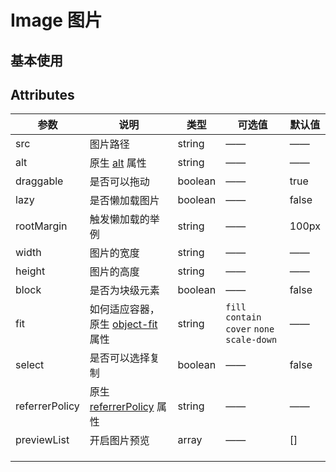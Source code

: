 # Image 图片

## 基本使用

<f-image src="https://github.com/Tyh2001/images/blob/master/1.jpg?raw=true"/>

## Attributes

| 参数           | 说明                                                                                                         | 类型    | 可选值                                       | 默认值 |
| -------------- | ------------------------------------------------------------------------------------------------------------ | ------- | -------------------------------------------- | ------ |
| src            | 图片路径                                                                                                     | string  | ——                                           | ——     |
| alt            | 原生 [alt](https://developer.mozilla.org/zh-CN/docs/Web/HTML/Element/img#attr-alt) 属性                      | string  | ——                                           | ——     |
| draggable      | 是否可以拖动                                                                                                 | boolean | ——                                           | true   |
| lazy           | 是否懒加载图片                                                                                               | boolean | ——                                           | false  |
| rootMargin     | 触发懒加载的举例                                                                                             | string  | ——                                           | 100px  |
| width          | 图片的宽度                                                                                                   | string  | ——                                           | ——     |
| height         | 图片的高度                                                                                                   | string  | ——                                           | ——     |
| block          | 是否为块级元素                                                                                               | boolean | ——                                           | false  |
| fit            | 如何适应容器，原生 [object-fit](https://developer.mozilla.org/en-US/docs/Web/CSS/object-fit#try_it) 属性     | string  | `fill` `contain` `cover` `none` `scale-down` | ——     |
| select         | 是否可以选择复制                                                                                             | boolean | ——                                           | false  |
| referrerPolicy | 原生 [referrerPolicy](https://developer.mozilla.org/en-US/docs/Web/HTTP/Headers/Referrer-Policy#syntax) 属性 | string  | ——                                           | ——     |
| previewList    | 开启图片预览                                                                                                 | array   | ——                                           | []     |
|                |                                                                                                              |         |                                              |        |
|                |                                                                                                              |         |                                              |        |
|                |                                                                                                              |         |                                              |        |

